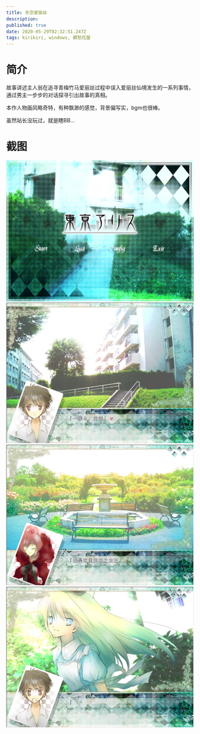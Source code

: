 ```yaml
---
title: 东京爱丽丝
description: 
published: true
date: 2020-05-29T02:32:51.247Z
tags: kirikiri, windows, 郷愁花屋
---
```


# 简介
故事讲述主人翁在追寻青梅竹马爱丽丝过程中误入爱丽丝仙境发生的一系列事情，通过男主一步步的对话探寻引出故事的真相。

本作人物画风略奇特，有种飘渺的感觉，背景偏写实，bgm也很棒。

虽然站长没玩过，就是瞎BB...

# 截图
![1.jpg](/pic/东京爱丽丝/1.jpg)
![2.jpg](/pic/东京爱丽丝/2.jpg)
![3.jpg](/pic/东京爱丽丝/3.jpg)
![4.jpg](/pic/东京爱丽丝/4.jpg)